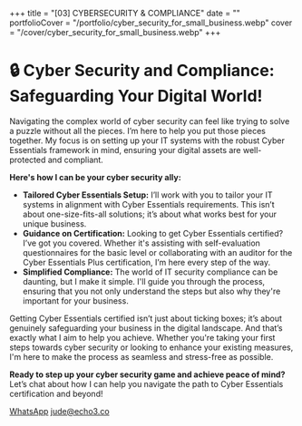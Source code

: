 +++
title = "[03] CYBERSECURITY & COMPLIANCE"
date = ""
portfolioCover = "/portfolio/cyber_security_for_small_business.webp"
cover = "/cover/cyber_security_for_small_business.webp"
+++
# 🔒 Cyber Security and Compliance: Safeguarding Your Digital World!

Navigating the complex world of cyber security can feel like trying to solve a puzzle without all the pieces. I’m here to help you put those pieces together. My focus is on setting up your IT systems with the robust Cyber Essentials framework in mind, ensuring your digital assets are well-protected and compliant.

**Here's how I can be your cyber security ally:**

- **Tailored Cyber Essentials Setup:** I’ll work with you to tailor your IT systems in alignment with Cyber Essentials requirements. This isn’t about one-size-fits-all solutions; it’s about what works best for your unique business.
- **Guidance on Certification:** Looking to get Cyber Essentials certified? I’ve got you covered. Whether it's assisting with self-evaluation questionnaires for the basic level or collaborating with an auditor for the Cyber Essentials Plus certification, I’m here every step of the way.
- **Simplified Compliance:** The world of IT security compliance can be daunting, but I make it simple. I'll guide you through the process, ensuring that you not only understand the steps but also why they're important for your business.

Getting Cyber Essentials certified isn’t just about ticking boxes; it’s about genuinely safeguarding your business in the digital landscape. And that’s exactly what I aim to help you achieve. Whether you're taking your first steps towards cyber security or looking to enhance your existing measures, I'm here to make the process as seamless and stress-free as possible.

**Ready to step up your cyber security game and achieve peace of mind?** Let’s chat about how I can help you navigate the path to Cyber Essentials certification and beyond!

[WhatsApp](https://wa.me/447413678040)
[jude@echo3.co](mailto:jude@echo3.co)